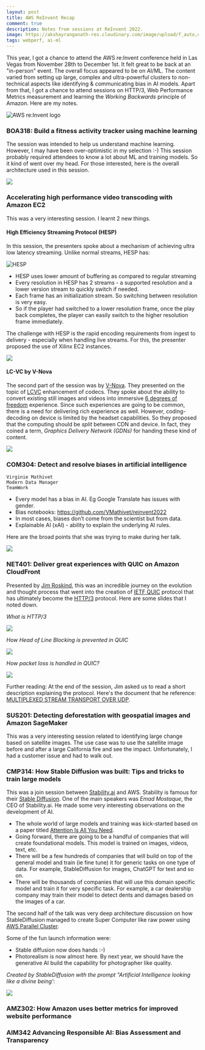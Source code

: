 ```yaml
---
layout: post
title: AWS ReInvent Recap
comment: true
description: Notes from sessions at ReInvent 2022.
image: https://akshayranganath-res.cloudinary.com/image/upload/f_auto,q_auto,w_350,h_350,c_fill/blog/reinvent2022/lfzaxzymqf4dveiltong.png
tags: webperf, ai-ml
---
```



This year, I got a chance to attend the AWS re:Invent conference held in Las Vegas from November 28th to December 1st. It felt great to be back at an "in-person" event. The overall focus appeared to be on AI/ML. The content varied from setting up large, complex and ultra-powerful clusters to non-technical aspects like identifying & communicating bias in AI models. Apart from that, I got a chance to attend sessions on HTTP/3, Web Performance Metrics measurement and learning the _Working Backwards_ principle of Amazon. Here are my notes.

![AWS re:Invent logo](https://akshayranganath-res.cloudinary.com/image/upload/f_auto,q_auto,w_1024/blog/reinvent2022/lfzaxzymqf4dveiltong.png)

### BOA318: Build a fitness activity tracker using machine learning

The session was intended to help us understand machine learning. However, I may have been over-optimistic in my selection :-) This session probably required attendees to know a lot about ML and training models. So it kind of went over my head. For those interested, here is the overall architecture used in this session.

![](https://akshayranganath-res.cloudinary.com/image/upload/w_650,f_auto,q_auto,e_sharpen/blog/reinvent2022/wmmqf5tunugprhk7gvr5.jpg)

### Accelerating high performance video transcoding with Amazon EC2

This was a very interesting session. I learnt 2 new things.

#### High Efficiency Streaming Protocol (HESP)

In this session, the presenters spoke about a mechanism of achieving ultra low latency streaming. Unlike normal streams, HESP has:

![HESP](https://akshayranganath-res.cloudinary.com/image/upload/f_auto,q_auto/blog/reinvent2022/fxtmszolkqtvsatq3cre.jpg)

* HESP uses lower amount of buffering as compared to regular streaming
* Every resolution in HESP has 2 streams - a supported resolution and a lower version stream to quickly switch if needed. 
* Each frame has an initialization stream. So switching between resolution is very easy.
* So if the player had switched to a lower resolution frame, once the play back completes, the player can easily switch to the higher resolution frame immediately.

The challenge with HESP is the rapid encoding requirements from ingest to delivery - especially when handling live streams. For this, the presenter proposed the use of Xilinx EC2 instances.

![](https://akshayranganath-res.cloudinary.com/image/upload/f_auto,q_auto/blog/reinvent2022/ounroeskajgtgltlosyp.jpg)

#### LC-VC by V-Nova

The second part of the session was by [V-Nova](). They presented on the topic of [LCVC](https://www.v-nova.com/lcevc-enhanced-video/) enhancement of codecs. They spoke about the ability to convert existing still images and videos into immersive [6 degrees of freedom](https://www.queppelin.com/what-is-six-degree-of-freedom/) experience. Since such experiences are going to be common, there is a need for delivering rich experience as well. However, coding-decoding on device is limited by the headset capabilities. So they proposed that the computing should be _split_ between CDN and device. In fact, they coined a term, _Graphics Delivery Network (GDNs)_ for handing these kind of content.

![](https://akshayranganath-res.cloudinary.com/image/upload/f_auto,q_auto/blog/reinvent2022/w8dc8pnpwkafkwwepusf.jpg)

### COM304: Detect and resolve biases in artificial intelligence

```
Virginie Mathivet
Modern Data Manager
TeamWork
```

* Every model has a bias in AI. Eg Google Translate has issues with gender.
* Bias notebooks: https://github.com/VMathivet/reinvent2022 
* In most cases, biases don’t come from the scientist but from data.
* Explainable AI (xAI) - ability to explain the underlying AI rules.

Here are the broad points that she was trying to make during her talk.

![](https://akshayranganath-res.cloudinary.com/image/upload/f_auto,q_auto/blog/reinvent2022/qkkby3t6mhjrcktcfawd.jpg)

### NET401: Deliver great experiences with QUIC on Amazon CloudFront

Presented by [Jim Roskind](https://en.wikipedia.org/wiki/Jim_Roskind), this was an incredible journey on the evolution and thought process that went into the creation of [IETF QUIC](https://quicwg.org/) protocol that has ultimately become the [HTTP/3](https://www.ietf.org/archive/id/draft-ietf-quic-http-34.html) protocol. Here are some slides that I noted down.

_What is HTTP/3_

![](https://akshayranganath-res.cloudinary.com/image/upload/f_auto,q_auto/blog/reinvent2022/nhmcpg6ps8dksw8z0gts.jpg)

_How Head of Line Blocking is prevented in QUIC_

![](https://akshayranganath-res.cloudinary.com/image/upload/f_auto,q_auto/blog/reinvent2022/kmxwltp8f33v3o3b4ft9.jpg)

_How packet loss is handled in QUIC?_

![](https://akshayranganath-res.cloudinary.com/image/upload/f_auto,q_auto/blog/reinvent2022/gguvfgyuxddfkgqf5kj8.jpg)

Further reading: At the end of the session, Jim asked us to read a short description explaining the protocol. Here's the document that he reference: [MULTIPLEXED STREAM TRANSPORT OVER UDP](https://docs.google.com/document/d/1RNHkx_VvKWyWg6Lr8SZ-saqsQx7rFV-ev2jRFUoVD34/preview#!).

### SUS201: Detecting deforestation with geospatial images and Amazon SageMaker

This was a very interesting session related to identifying large change based on satellite images. The use case was to use the satellite image before and after a large California fire and see the impact. Unfortunately, I had a customer issue and had to walk out.

### CMP314: How Stable Diffusion was built: Tips and tricks to train large models

This was a join session between [Stability.ai](https://stability.ai/) and AWS. Stability is famous for their [Stable Diffusion](https://stablediffusionweb.com/). One of the main speakers was _Emad Mostaque_, the CEO of Stability.ai. He made some very interesting observations on the development of AI.

* The whole world of large models and training was kick-started based on a paper titled [Attention Is All You Need](https://arxiv.org/abs/1706.03762). 
* Going forward, there are going to be a handful of companies that will create foundational models. This model is trained on images, videos, text, etc.
* There will be a few hundreds of companies that will build on top of the general model and train (ie fine tune) it for generic tasks on one type of data. For example, StableDiffusion for images, ChatGPT for text and so on.
* There will be thousands of companies that will use this domain specific model and train it for very specific task. For example, a car dealership company may train their model to detect dents and damages based on the images of a car.

The second half of the talk was very deep architecture discussion on how StableDiffusion managed to create Super Computer like raw power using [AWS Parallel Cluster](https://aws.amazon.com/hpc/parallelcluster/).

Some of the fun launch information were:

* Stable diffusion now does hands :-) 
* Photorealism is now almost here. By next year, we should have the generative AI build the capability for photographer like quality.

_Created by StableDiffusion with the prompt "Artificial Intelligence looking like a divine being'_:

![](https://akshayranganath-res.cloudinary.com/image/upload/f_auto,q_auto/blog/reinvent2022/ue7cuq1njso4jq3hydji.jpg)

### AMZ302: How Amazon uses better metrics for improved website performance

### AIM342 Advancing Responsible AI: Bias Assessment and Transparency